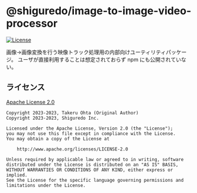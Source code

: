# @shiguredo/image-to-image-video-processor

[![License](https://img.shields.io/badge/License-Apache%202.0-blue.svg)](https://opensource.org/licenses/Apache-2.0)

画像→画像変換を行う映像トラック処理用の内部向けユーティリティパッケージ。
ユーザが直接利用することは想定されておらず npm にも公開されていない。

## ライセンス

[Apache License 2.0](https://www.apache.org/licenses/LICENSE-2.0)

```
Copyright 2023-2023, Takeru Ohta (Original Author)
Copyright 2023-2023, Shiguredo Inc.

Licensed under the Apache License, Version 2.0 (the "License");
you may not use this file except in compliance with the License.
You may obtain a copy of the License at

    http://www.apache.org/licenses/LICENSE-2.0

Unless required by applicable law or agreed to in writing, software
distributed under the License is distributed on an "AS IS" BASIS,
WITHOUT WARRANTIES OR CONDITIONS OF ANY KIND, either express or implied.
See the License for the specific language governing permissions and
limitations under the License.
```
